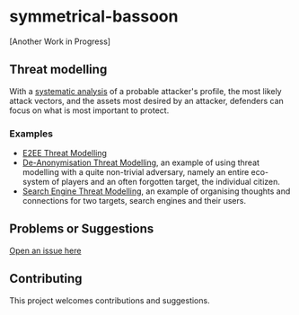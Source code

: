 # symmetrical-bassoon

[Another Work in Progress]

## Threat modelling

With a [systematic analysis](https://github.com/tymyrddin/symmetrical-bassoon/wiki/Profiling-adversaries) of a probable attacker's profile, the most likely attack vectors, and the assets most desired by an attacker, defenders can focus on what is most important to protect. 

### Examples

* [E2EE Threat Modelling](E2EE-threat-model)
* [De-Anonymisation Threat Modelling](DA-threat-model), an example of using threat modelling with a quite non-trivial adversary, namely an entire eco-system of players and an often forgotten target, the individual citizen.
* [Search Engine Threat Modelling](SE-threat-model), an example of organising thoughts and connections for two targets, search engines and their users.

## Problems or Suggestions

[Open an issue here](https://github.com/tymyrddin/symmetrical-bassoon/issues)

## Contributing

This project welcomes contributions and suggestions. 
